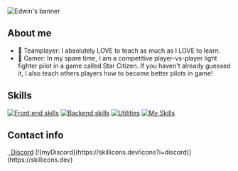 ![Edwin's banner](https://github.com/smileycrew/smileycrew/assets/141660805/344950d4-b034-4506-9648-a59a75726fed)
## About me
- 🏅 Teamplayer: I absolutely LOVE to teach as much as I LOVE to learn.
- 🚀 Gamer: In my spare time, I am a competitive player-vs-player light fighter pilot in a game called Star Citizen. If you haven't already guessed it, I also teach others players how to become better pilots in game!
## Skills
[![Front end skills](https://skillicons.dev/icons?i=js,css,tailwind,html,react)](https://skillicons.dev)
[![Backend skills](https://skillicons.dev/icons?i=cs,dotnet)](https://skillicons.dev)
[![Utilities](https://skillicons.dev/icons?i=postman,sqlite,postgres)](https://skillicons.dev)
[![My Skills](https://skillicons.dev/icons?i=vscode,github,figma)](https://skillicons.dev)
## Contact info
<a href="discordapp.com/users/smiley013">
  <img src="https://skillicons.dev/icons?i=discord" alt="" />
</a>
<a href="https://www.linkedin.com/in/edwin-moz/">
  <img src="https://skillicons.dev/icons?i=linkedin" alt="" />
</a>
<a href="discordapp.com/users/smiley013">Discord</a>
[![myDiscord](https://skillicons.dev/icons?i=discord)](https://skillicons.dev)

<!--
**smileycrew/smileycrew** is a ✨ _special_ ✨ repository because its `README.md` (this file) appears on your GitHub profile.

Here are some ideas to get you started:

- 🔭 I’m currently working on ...
- 🌱 I’m currently learning ...
- 👯 I’m looking to collaborate on ...
- 🤔 I’m looking for help with ...
- 💬 Ask me about ...
- 📫 How to reach me: ...
- 😄 Pronouns: ...
- ⚡ Fun fact: ...
-->
